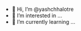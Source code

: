 - 👋 Hi, I’m @yashchhalotre
- 👀 I’m interested in ...
- 🌱 I’m currently learning ...

<!---
yashchhalotre/yashchhalotre is a ✨ special ✨ repository because its `README.md` (this file) appears on your GitHub profile.
You can click the Preview link to take a look at your changes.
--->
